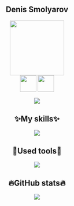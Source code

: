 <div align="center">
  <h2>Denis Smolyarov</h2>
</div>
<div align="center">
  <img src="https://media4.giphy.com/media/yy4FMvzk7hLFoFGz3W/giphy.gif" width="150"/>
</div>
<div class="contact" align="center">
  <a href="https://www.instagram.com/v_moem_serdce_dirka/"><img src="https://png.pngtree.com/png-vector/20221018/ourmid/pngtree-instagram-icon-png-image_6315974.png" width="45" align="center"></a>
  <a href="https://t.me/lil_pigs"><img src="https://parspng.com/wp-content/uploads/2021/10/telgrampng.parspng.com-3.png" width="45" align="center"></a>
</div><br>
<div align="center">
  <a href="https://www.codewars.com/users/LilScottyPippen"><img src="https://www.codewars.com/users/LilScottyPippen/badges/large"/></a>
</div>

<div align="center">

</div>

<div align="center">
  <h2>✨My skills✨</h2>
</div>
<p align="center">
  <a href="https://skillicons.dev">
    <img src="https://skillicons.dev/icons?i=python,django,html,css,postgres" />
  </a>
</p>

<div align="center">
  <h2>🧰Used tools🧰</h2>
</div>
<p align="center">
  <a href="https://skillicons.dev">
    <img src="https://skillicons.dev/icons?i=vscode,linux,git,docker,sentry,vercel" />
  </a>
</p>

<div align="center">
  <h2>🔥GitHub stats🔥</h2>
</div>

<p align="center">
  <a href="https://git.io/streak-stats">
    <img src="http://github-readme-streak-stats.herokuapp.com?user=LilScottyPippen&theme=dark&background=000000" />
  </a>
</p>
